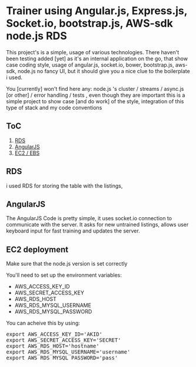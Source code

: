 Trainer using Angular.js, Express.js, Socket.io, bootstrap.js,  AWS-sdk node.js RDS 
====================

This project's is a simple, usage of various technologies. 
There haven't been testing added [yet] as it's an internal application on the go, 
that show case coding style, usage of angular.js, socket.io, bower, bootstrap.js, aws-sdk, node.js
no fancy UI, but it should give you a nice clue to the boilerplate i used.

You [currently] won't find here any:
node.js 's cluster / streams / async.js [or other] / error handling / tests , even though they are important
this is a simple project to show case [and do work] of the style, integration of this type of stack and my code conventions

ToC
---------------------

1. [RDS](#rds)
1. [AngularJS](#angularjs)
1. [EC2 / EBS](#ec2_deploy)


<a name="rds">RDS</a>
---------------------

i used RDS for storing the table with the listings, 

<a name="angularjs">AngularJS</a>
---------------------

The AngularJS Code is pretty simple, it uses socket.io connection to communicate with the server. 
It asks for new untrained listings, allows user keyboard input for fast training and updates the server.

<a name="ec2_deploy">EC2 deployment</a>
---------------------

Make sure that the node.js version is set correctly

You'll need to set up the environment variables: 
 * AWS_ACCESS_KEY_ID
 * AWS_SECRET_ACCESS_KEY
 * AWS_RDS_HOST
 * AWS_RDS_MYSQL_USERNAME
 * AWS_RDS_MYSQL_PASSWORD

You can acheive this by using:
<pre>
export AWS_ACCESS_KEY_ID='AKID'
export AWS_SECRET_ACCESS_KEY='SECRET'
export AWS_RDS_HOST='hostname'
export AWS_RDS_MYSQL_USERNAME='username'
export AWS_RDS_MYSQL_PASSWORD='pass'
</pre>
